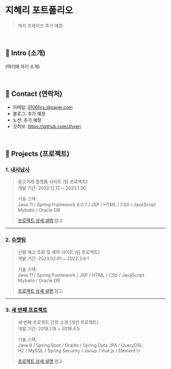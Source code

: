 # 지혜리 포트폴리오
> 캐치 프레이즈 추가 예정

</br>

## :pushpin: Intro (소개)
(여기에 자기 소개)

</br>

## :pushpin: Contact (연락처)
- 이메일: 0106hrs_@naver.com
- 블로그: 추가 예정
- 노션: 추가 예정
- 깃허브: https://github.com/Jhyeri

</br>

## :pushpin: Projects (프로젝트)
### 1. [내사남사]([링크추가예정]())
> 중고거래 플랫폼 사이트 (팀 프로젝트)  
>개발 기간: 2022.12.12 ~ 2023.1.30
>  
>기술 스택:  
>Java 11 / Spring Framework 4.0.7 / JSP / HTML / CSS / JavaScript   
>Mybatis / Oracle DB
>   
>[프로젝트 상세 설명]((https://github.com/Jhyeri/NaeSaNamSatmp)) 참고
 
---

### 2. [슈켓팅](랑크추가예정)
> 신발 재고 조회 및 예약 사이트 (팀 프로젝트)  
>개발 기간: 2023.02.01 ~ 2022.3.9 ?  
>  
>기술 스택:  
>Java 11 / Spring Framework / JSP / HTML / CSS / JavaScript  
>Mybatis / Oracle DB
>  
>[프로젝트 상세 설명](링크첨부) 참고

---

### 3. [세 번째 프로젝트]()
>세 번째 프로젝트 간략 소개  (개인 프로젝트)  
>개발 기간: 2018.1.18 ~ 2018.4.5  
>  
>기술 스택:  
>Java 8 / Spring Boot / Gradle / Spring Data JPA / QueryDSL  
>H2 / MySQL / Spring Security / Jsoup / Vue.js / Element U  
>  
>[프로젝트 상세 설명](https://github.com/Integerous/goQuality) 참고
